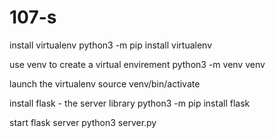 # 107-s

install virtualenv python3 -m pip install virtualenv

use venv to create a virtual envirement 
python3 -m venv venv 

launch the virtualenv 
source venv/bin/activate

install flask - the server library 
python3 -m pip install flask

start flask server 
python3 server.py
